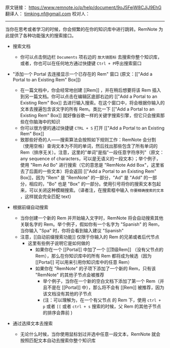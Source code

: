 原文链接： https://www.remnote.io/p/help/document/9oJ5FejW8CJjJ9EhG
翻译人： timking.nf@gmail.com
校对人： 

<hr/>
当你在思考或者学习的时候，你会频繁的在你的知识库中进行跳转。RemNote 为此提供了各种功能强大的搜索接口。

- 搜索文档
	- 你可以点击侧边栏 `Documents` 项右边的 `放大镜图标` 去搜索你整个知识库，或者，你也可以在任何地方通过快捷键 `Ctrl + P`呼出搜索窗口

- "添加一个 Portal 去连接显示一个已存在的 Rem" 窗口 (原文：[["Add a Portal to an Existing Rem" Box]])
	- 在一篇文档中，你会经常地创建 [[Rem]] ，并在稍后想要将该 Rem 插入到另一篇文档。你可以点击在编辑区底部右边的 [["Add a Portal to an Existing Rem" Box]] 去进行输入搜索。在这个窗口中，将会根据你输入的文本去搜遍包含该文字的所有 Rem。类比一下 [["Add a Portal to an Existing Rem" Box]] 就好像谷歌一样的关键字搜索引擎，但它只会搜索那些在你脑海中的知识
	- 你可以很方便的通过快捷键 `CTRL + S` 打开 [["Add a Portal to an Existing Rem" Box]]
	- 致那些好奇的人——搜索算法会按照如下规则工作：RemNote 会分割（使用空格）查询文本为不同的单词，然后找出那些包含了所有单词的 Rem（排序无关）。注意，这里的"单词"是指"一段任意字符序列"（原文：any sequence of characters，可以是无语义的一段文本）；举个例子，使用 "Rem Ad Bo" 进行搜索（它的意思是 "RemNote Add Box"，这里省去了后面的一些文本）将会返回 [["Add a Portal to an Existing Rem" Box]]，因为 "Rem" 是 "RemNote" 的一部分，"Ad" 是 "Add" 的一部分，相应的，"Bo" 也是 "Box" 的一部分。使用引号将你的搜索文本包起来，可以关闭这种模糊搜索。（译者注，在搜索框中输入 `你要精确搜索的文本` ，这样就会完全匹配 text）

- 根据前缀自动搜索
	- 当你创建一个新的 Rem 并开始输入文字时，RemNote 将会自动搜索其他关联名字的 Rem。举个例子，假如你有一个名字为 "Spanish" 的 Rem，当你输入 "Spa" 时，你将会看到输入建议 "Spanish"
	- 注意，[[自动前缀搜索功能]] 仅限于你输入的 Rem 的兄弟或者后代节点
		- 这里有些例子说明它是如何做的
			- 如果你在一个 [[Portal]] 中加了一个 [[顶级Rem]] （没有父节点的 Rem），那么在你知识库中的所有 Rem 都将成为候选（因为 [[Portal]] 可以用来引用你知识库中的任意 Rem）
			- 如果你在 "RemNote" 的子项下添加了一个新的 Rem，只有该 "RemNote" 的其他子节点会被推荐
				- 举个例子，当你在一个新的空白文档下添加了第一个 Rem（并且不是在 [[Portal]] 中），那么将不会有 [[Rem]] 被推荐，因为该文档没有其他的子节点
				- (注：可以理解为，在一个有父节点 的 Rem 下，使用 `ctrl + p` 或者 `[[` 或者 `ctrl + s` 搜索的时候，父 Rem 的其他子节点的排序会靠前  )

- 通过选择文本去搜索
	- 无论什么时候，当你使用鼠标划过并选中任意一段文本，RemNote 就会按照匹配文本自动去搜索你整个知识库